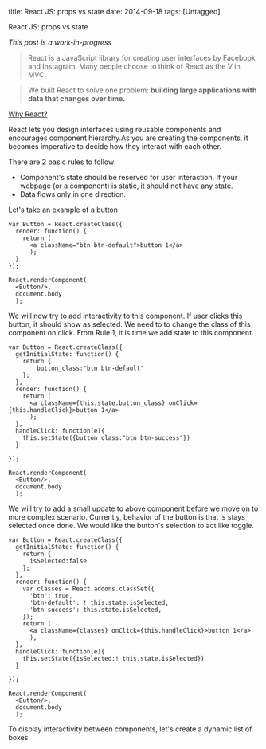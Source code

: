 title: React JS: props vs state
date: 2014-09-18
tags: [Untagged]

React JS: props vs state

*This post is a work-in-progress*

> React is a JavaScript library for creating user interfaces by Facebook and Instagram. Many people choose to think of React as the V in MVC.

> We built React to solve one problem: **building large applications with data that changes over time.**

[Why React?](http://facebook.github.io/react/docs/why-react.html)

React lets you design interfaces using reusable components and encourages component hierarchy.As you are creating the components, it becomes imperative to decide how they interact with each other.

There are 2 basic rules to follow:

 * Component's state should be reserved for user interaction. If your webpage (or a component) is static, it should not have any state.
 * Data flows only in one direction.

Let's take an example of a button

```JSX
var Button = React.createClass({
  render: function() {
    return (
      <a className="btn btn-default">button 1</a>
      );
  }
});

React.renderComponent(
  <Button/>,
  document.body
  );
```

We will now try to add interactivity to this component. If user clicks this button, it should show as selected.
We need to to change the class of this component on click. From Rule 1, it is time we add state to this component.

```JSX
var Button = React.createClass({
  getInitialState: function() {
  	return {
  		button_class:"btn btn-default"
  	};
  },
  render: function() {
    return (
      <a className={this.state.button_class} onClick={this.handleClick}>button 1</a>
      );
  },
  handleClick: function(e){
  	this.setState({button_class:"btn btn-success"})
  }

});

React.renderComponent(
  <Button/>,
  document.body
  );
```

We will try to add a small update to above component before we move on to more complex scenario.
Currently, behavior of the button is that is stays selected once done. 
We would like the button's selection to act like toggle.


```JSX
var Button = React.createClass({
  getInitialState: function() {
    return {
      isSelected:false
    };
  },
  render: function() {
    var classes = React.addons.classSet({
      'btn': true,
      'btn-default': ! this.state.isSelected,
      'btn-success': this.state.isSelected,
    });
    return (
      <a className={classes} onClick={this.handleClick}>button 1</a>
      );
  },
  handleClick: function(e){
    this.setState({isSelected:! this.state.isSelected})
  }

});

React.renderComponent(
  <Button/>,
  document.body
  );
```

To display interactivity between components, let's create a dynamic list of boxes